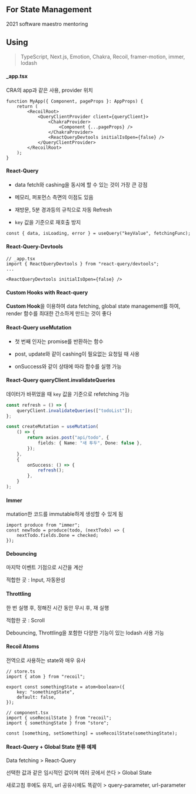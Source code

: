 ## For State Management

2021 software maestro mentoring

## Using

> TypeScript, Next.js, Emotion, Chakra, Recoil, framer-motion, immer, lodash

#### \_app.tsx

CRA의 app과 같은 사용, provider 위치

```tsx
function MyApp({ Component, pageProps }: AppProps) {
    return (
        <RecoilRoot>
            <QueryClientProvider client={queryClient}>
                <ChakraProvider>
                    <Component {...pageProps} />
                </ChakraProvider>
                <ReactQueryDevtools initialIsOpen={false} />
            </QueryClientProvider>
        </RecoilRoot>
    );
}
```

#### React-Query

-   data fetch와 cashing을 동시에 할 수 있는 것이 가장 큰 강점

-   메모리, 퍼포먼스 측면의 이점도 있음

-   재방문, 5분 경과등의 규칙으로 자동 Refresh

-   `key` 값을 기준으로 재호출 방지

```tsx
const { data, isLoading, error } = useQuery("keyValue", fetchingFunc);
```

#### React-Query-Devtools

```tsx
// _app.tsx
import { ReactQueryDevtools } from "react-query/devtools";
...

<ReactQueryDevtools initialIsOpen={false} />
```

#### Custom Hooks with React-query

**Custom Hook**을 이용하여 data fetching, global state management를 하여, render 함수를 최대한 간소하게 만드는 것이 좋다

#### React-Query useMutation

-   첫 번째 인자는 promise를 반환하는 함수

-   post, update와 같이 cashing이 필요없는 요청일 때 사용

-   onSuccess와 같이 상태에 따라 함수를 실행 가능

#### React-Query queryClient.invalidateQueries

데이터가 바뀌었을 때 `key` 값을 기준으로 refetching 가능

```ts
const refresh = () => {
    queryClient.invalidateQueries(["todoList"]);
};

const createMutation = useMutation(
    () => {
        return axios.post("api/todo", {
            fields: { Name: "새 투두", Done: false },
        });
    },
    {
        onSuccess: () => {
            refresh();
        },
    }
);
```

#### Immer

mutation한 코드를 immutable하게 생성할 수 있게 됨

```tsx
import produce from "immer";
const newTodo = produce(todo, (nextTodo) => {
    nextTodo.fields.Done = checked;
});
```

#### Debouncing

마지막 이벤트 기점으로 시간을 계산

적합한 곳 : Input, 자동완성

#### Throttling

한 번 실행 후, 정해진 시간 동안 무시 후, 재 실행

적합한 곳 : Scroll

Debouncing, Throttling을 포함한 다양한 기능이 있는 lodash 사용 가능

#### Recoil Atoms

전역으로 사용하는 state와 매우 유사

```tsx
// store.ts
import { atom } from "recoil";

export const somethingState = atom<boolean>({
    key: "somethingState",
    default: false,
});

// component.tsx
import { useRecoilState } from "recoil";
import { somethingState } from "store";

const [something, setSomething] = useRecoilState(somethingState);
```

#### React-Query + Global State 분류 예제

Data fetching > React-Query

선택한 값과 같은 임시적인 값이며 여러 곳에서 쓴다 > Global State

새로고침 후에도 유지, url 공유시에도 똑같이 > query-parameter, url-parameter
